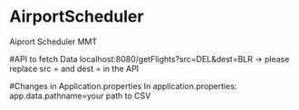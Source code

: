 # AirportScheduler
Aiprort Scheduler MMT

#API to fetch Data
localhost:8080/getFlights?src=DEL&dest=BLR -> please replace src = <src> and dest =<dest> in the API

#Changes in Application.properties
In application.properties:
  app.data.pathname=your path to CSV
